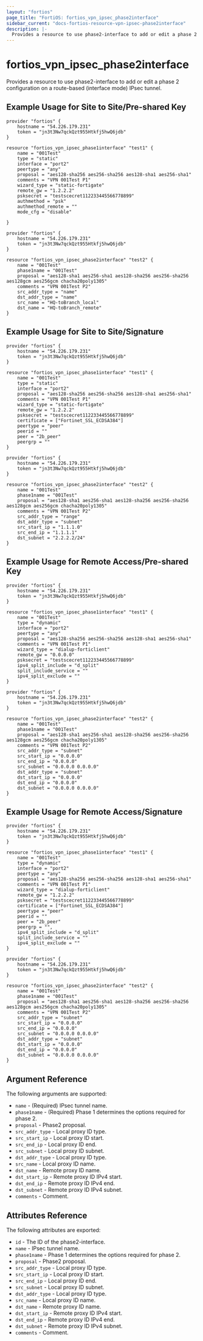 ```yaml
---
layout: "fortios"
page_title: "FortiOS: fortios_vpn_ipsec_phase2interface"
sidebar_current: "docs-fortios-resource-vpn-ipsec-phase2interface"
description: |-
  Provides a resource to use phase2-interface to add or edit a phase 2 configuration on a route-based (interface mode) IPsec tunnel.
---
```


# fortios_vpn_ipsec_phase2interface
Provides a resource to use phase2-interface to add or edit a phase 2 configuration on a route-based (interface mode) IPsec tunnel.

## Example Usage for Site to Site/Pre-shared Key
```hcl
provider "fortios" {
	hostname = "54.226.179.231"
	token = "jn3t3Nw7qckQzt955Htkfj5hwQ6jdb"	
}

resource "fortios_vpn_ipsec_phase1interface" "test1" {
	name = "001Test"
	type = "static"
	interface = "port2"
	peertype = "any"
	proposal = "aes128-sha256 aes256-sha256 aes128-sha1 aes256-sha1"
	comments = "VPN 001Test P1"
	wizard_type = "static-fortigate"
	remote_gw = "1.2.2.2"
	psksecret = "testscecret112233445566778899"
	authmethod = "psk"
	authmethod_remote = ""
	mode_cfg = "disable"

}
```

```hcl
provider "fortios" {
	hostname = "54.226.179.231"
	token = "jn3t3Nw7qckQzt955Htkfj5hwQ6jdb"	
}

resource "fortios_vpn_ipsec_phase2interface" "test2" {
	name = "001Test"
	phase1name = "001Test"
	proposal = "aes128-sha1 aes256-sha1 aes128-sha256 aes256-sha256 aes128gcm aes256gcm chacha20poly1305"
	comments = "VPN 001Test P2"
	src_addr_type = "name"
	dst_addr_type = "name"
	src_name = "HQ-toBranch_local"
	dst_name = "HQ-toBranch_remote"
}
```

## Example Usage for Site to Site/Signature
```hcl
provider "fortios" {
	hostname = "54.226.179.231"
	token = "jn3t3Nw7qckQzt955Htkfj5hwQ6jdb"	
}

resource "fortios_vpn_ipsec_phase1interface" "test1" {
	name = "001Test"
	type = "static"
	interface = "port2"
	proposal = "aes128-sha256 aes256-sha256 aes128-sha1 aes256-sha1"
	comments = "VPN 001Test P1"
	wizard_type = "static-fortigate"
	remote_gw = "1.2.2.2"
	psksecret = "testscecret112233445566778899"
	certificate = ["Fortinet_SSL_ECDSA384"]
	peertype = "peer"
	peerid = ""
	peer = "2b_peer"
	peergrp = ""                                      
}
```

```hcl
provider "fortios" {
	hostname = "54.226.179.231"
	token = "jn3t3Nw7qckQzt955Htkfj5hwQ6jdb"	
}

resource "fortios_vpn_ipsec_phase2interface" "test2" {
	name = "001Test"
	phase1name = "001Test"
	proposal = "aes128-sha1 aes256-sha1 aes128-sha256 aes256-sha256 aes128gcm aes256gcm chacha20poly1305"
	comments = "VPN 001Test P2"
	src_addr_type = "range"
	dst_addr_type = "subnet"
	src_start_ip = "1.1.1.0"
	src_end_ip = "1.1.1.1"	
	dst_subnet = "2.2.2.2/24"
}
```

## Example Usage for Remote Access/Pre-shared Key
```hcl
provider "fortios" {
	hostname = "54.226.179.231"
	token = "jn3t3Nw7qckQzt955Htkfj5hwQ6jdb"	
}

resource "fortios_vpn_ipsec_phase1interface" "test1" {
	name = "001Test"
	type = "dynamic"
	interface = "port2"
	peertype = "any"
	proposal = "aes128-sha256 aes256-sha256 aes128-sha1 aes256-sha1"
	comments = "VPN 001Test P1"
	wizard_type = "dialup-forticlient"
	remote_gw = "0.0.0.0"
	psksecret = "testscecret112233445566778899"
	ipv4_split_include = "d_split"
	split_include_service = ""
	ipv4_split_exclude = ""
}
```

```hcl
provider "fortios" {
	hostname = "54.226.179.231"
	token = "jn3t3Nw7qckQzt955Htkfj5hwQ6jdb"	
}

resource "fortios_vpn_ipsec_phase2interface" "test2" {
	name = "001Test"
	phase1name = "001Test"
	proposal = "aes128-sha1 aes256-sha1 aes128-sha256 aes256-sha256 aes128gcm aes256gcm chacha20poly1305"
	comments = "VPN 001Test P2"
	src_addr_type = "subnet"
	src_start_ip = "0.0.0.0"
	src_end_ip = "0.0.0.0"
	src_subnet = "0.0.0.0 0.0.0.0"
	dst_addr_type = "subnet"
	dst_start_ip = "0.0.0.0"
	dst_end_ip = "0.0.0.0"
	dst_subnet = "0.0.0.0 0.0.0.0"
}
```

## Example Usage for Remote Access/Signature
```hcl
provider "fortios" {
	hostname = "54.226.179.231"
	token = "jn3t3Nw7qckQzt955Htkfj5hwQ6jdb"	
}

resource "fortios_vpn_ipsec_phase1interface" "test1" {
	name = "001Test"
	type = "dynamic"
	interface = "port2"
	peertype = "any"
	proposal = "aes128-sha256 aes256-sha256 aes128-sha1 aes256-sha1"
	comments = "VPN 001Test P1"
	wizard_type = "dialup-forticlient"
	remote_gw = "1.2.2.2"
	psksecret = "testscecret112233445566778899"
	certificate = ["Fortinet_SSL_ECDSA384"]
	peertype = "peer"
	peerid = ""
	peer = "2b_peer"
	peergrp = "",        
	ipv4_split_include = "d_split"
	split_include_service = ""
	ipv4_split_exclude = ""
}
```

```hcl
provider "fortios" {
	hostname = "54.226.179.231"
	token = "jn3t3Nw7qckQzt955Htkfj5hwQ6jdb"	
}

resource "fortios_vpn_ipsec_phase2interface" "test2" {
	name = "001Test"
	phase1name = "001Test"
	proposal = "aes128-sha1 aes256-sha1 aes128-sha256 aes256-sha256 aes128gcm aes256gcm chacha20poly1305"
	comments = "VPN 001Test P2"
	src_addr_type = "subnet"
	src_start_ip = "0.0.0.0"
	src_end_ip = "0.0.0.0"
	src_subnet = "0.0.0.0 0.0.0.0"
	dst_addr_type = "subnet"
	dst_start_ip = "0.0.0.0"
	dst_end_ip = "0.0.0.0"
	dst_subnet = "0.0.0.0 0.0.0.0"
}
```

## Argument Reference
The following arguments are supported:
* `name` - (Required) IPsec tunnel name.
* `phase1name` - (Required) Phase 1 determines the options required for phase 2.
* `proposal` - Phase2 proposal.
* `src_addr_type` - Local proxy ID type.
* `src_start_ip` - Local proxy ID start.
* `src_end_ip` - Local proxy ID end.
* `src_subnet` - Local proxy ID subnet.
* `dst_addr_type` - Local proxy ID type.
* `src_name` - Local proxy ID name. 
* `dst_name` - Remote proxy ID name.
* `dst_start_ip` - Remote proxy ID IPv4 start.
* `dst_end_ip` - Remote proxy ID IPv4 end.
* `dst_subnet` - Remote proxy ID IPv4 subnet.
* `comments` - Comment.

## Attributes Reference
The following attributes are exported:
* `id` - The ID of the phase2-interface.
* `name` - IPsec tunnel name.
* `phase1name` - Phase 1 determines the options required for phase 2.
* `proposal` - Phase2 proposal.
* `src_addr_type` - Local proxy ID type.
* `src_start_ip` - Local proxy ID start.
* `src_end_ip` - Local proxy ID end.
* `src_subnet` - Local proxy ID subnet.
* `dst_addr_type` - Local proxy ID type.
* `src_name` - Local proxy ID name. 
* `dst_name` - Remote proxy ID name.
* `dst_start_ip` - Remote proxy ID IPv4 start.
* `dst_end_ip` - Remote proxy ID IPv4 end.
* `dst_subnet` - Remote proxy ID IPv4 subnet.
* `comments` - Comment.

